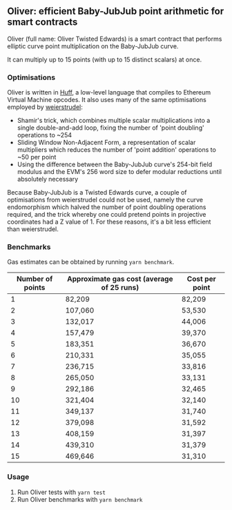 ## Oliver: efficient Baby-JubJub point arithmetic for smart contracts

Oliver (full name: Oliver Twisted Edwards) is a smart contract that performs elliptic curve point multiplication on the Baby-JubJub curve.

It can multiply up to 15 points (with up to 15 distinct scalars) at once.

### Optimisations

Oliver is written in [Huff](https://github.com/AztecProtocol/huff), a low-level language that compiles to Ethereum Virtual Machine opcodes. It also uses many of the same optimisations employed by [weierstrudel](https://github.com/AztecProtocol/weierstrudel):

* Shamir's trick, which combines multiple scalar multiplications into a single double-and-add loop, fixing the number of 'point doubling' operations to ~254
* Sliding Window Non-Adjacent Form, a representation of scalar multipliers which reduces the number of 'point addition' operations to ~50 per point
* Using the difference between the Baby-JubJub curve's 254-bit field modulus and the EVM's 256 word size to defer modular reductions until absolutely necessary

Because Baby-JubJub is a Twisted Edwards curve, a couple of optimisations from weierstrudel could not be used, namely the curve endomorphism which halved the number of point doubling operations required, and the trick whereby one could pretend points in projective coordinates had a Z value of 1. For these reasons, it's a bit less efficient than weierstrudel.

### Benchmarks

Gas estimates can be obtained by running `yarn benchmark`.

| Number of points | Approximate gas cost (average of 25 runs) | Cost per point |
| ---------------- | ----------------------------------------- | -------------- |
| 1                | 82,209                                    | 82,209         |
| 2	               | 107,060                                   | 53,530         |
| 3                | 132,017                                   | 44,006         |
| 4                | 157,479                                   | 39,370         |
| 5                | 183,351                                   | 36,670         |
| 6                | 210,331                                   | 35,055         |
| 7                | 236,715                                   | 33,816         |
| 8                | 265,050                                   | 33,131         |
| 9                | 292,186                                   | 32,465         |
| 10               | 321,404                                   | 32,140         |
| 11               | 349,137                                   | 31,740         |
| 12               | 379,098                                   | 31,592         |
| 13               | 408,159                                   | 31,397         |
| 14               | 439,310                                   | 31,379         |
| 15               | 469,646                                   | 31,310         |

### Usage

1.  Run Oliver tests with `yarn test`
2.  Run Oliver benchmarks with `yarn benchmark`

